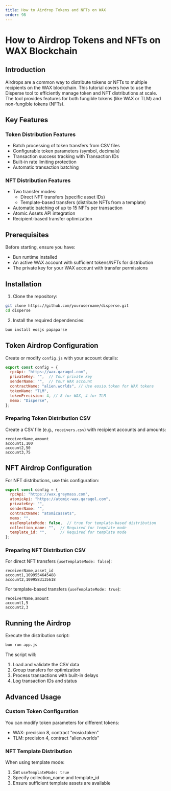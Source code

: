 ```yaml
---
title: How to Airdrop Tokens and NFTs on WAX
order: 98
---
```


# How to Airdrop Tokens and NFTs on WAX Blockchain

## Introduction

Airdrops are a common way to distribute tokens or NFTs to multiple recipients on the WAX blockchain. This tutorial covers how to use the Disperse tool to efficiently manage token and NFT distributions at scale. The tool provides features for both fungible tokens (like WAX or TLM) and non-fungible tokens (NFTs).

## Key Features

### Token Distribution Features
- Batch processing of token transfers from CSV files
- Configurable token parameters (symbol, decimals)
- Transaction success tracking with Transaction IDs
- Built-in rate limiting protection
- Automatic transaction batching

### NFT Distribution Features
- Two transfer modes:
  - Direct NFT transfers (specific asset IDs)
  - Template-based transfers (distribute NFTs from a template)
- Automatic batching of up to 15 NFTs per transaction
- Atomic Assets API integration
- Recipient-based transfer optimization

## Prerequisites

Before starting, ensure you have:
- Bun runtime installed
- An active WAX account with sufficient tokens/NFTs for distribution
- The private key for your WAX account with transfer permissions

## Installation

1. Clone the repository:
```bash
git clone https://github.com/yourusername/disperse.git
cd disperse
```

2. Install the required dependencies:
```bash
bun install eosjs papaparse
```

## Token Airdrop Configuration

Create or modify `config.js` with your account details:

```javascript
export const config = {
  rpcApi: "https://wax.qaraqol.com",
  privateKey: "",  // Your private key
  senderName: "",  // Your WAX account
  contractName: "alien.worlds", // Use eosio.token for WAX tokens
  tokenName: "TLM",
  tokenPrecision: 4, // 8 for WAX, 4 for TLM
  memo: "Disperse",
};
```

### Preparing Token Distribution CSV

Create a CSV file (e.g., `receivers.csv`) with recipient accounts and amounts:

```csv
receiverName,amount
account1,100
account2,50
account3,75
```

## NFT Airdrop Configuration

For NFT distributions, use this configuration:

```javascript
export const config = {
  rpcApi: "https://wax.greymass.com",
  atomicApi: "https://atomic-wax.qaraqol.com",
  privateKey: "",
  senderName: "",
  contractName: "atomicassets",
  memo: "",
  useTemplateMode: false,  // true for template-based distribution
  collection_name: "", 	// Required for template mode
  template_id: "",    	// Required for template mode
};
```

### Preparing NFT Distribution CSV

For direct NFT transfers (`useTemplateMode: false`):
```csv
receiverName,asset_id
account1,1099554645488
account2,1099583135618
```

For template-based transfers (`useTemplateMode: true`):
```csv
receiverName,amount
account1,5
account2,3
```

## Running the Airdrop

Execute the distribution script:
```bash
bun run app.js
```

The script will:
1. Load and validate the CSV data
2. Group transfers for optimization
3. Process transactions with built-in delays
4. Log transaction IDs and status

## Advanced Usage

### Custom Token Configuration
You can modify token parameters for different tokens:
- WAX: precision 8, contract "eosio.token"
- TLM: precision 4, contract "alien.worlds"

### NFT Template Distribution
When using template mode:
1. Set `useTemplateMode: true`
2. Specify collection_name and template_id
3. Ensure sufficient template assets are available

